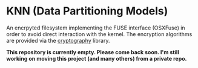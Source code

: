 # KNN (Data Partitioning Models)
An encrpyted filesystem implementing the FUSE interface (OSXFuse) in order to avoid direct interaction with the kernel. The encryption algorithms are provided via the [cryptography](https://cryptography.io/en/latest/) library.

**This repository is currently empty. Please come back soon. I'm still working on moving this project (and many others) from a private repo.**